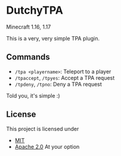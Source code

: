 # DutchyTPA
Minecraft 1.16, 1.17

This is a very, very simple TPA plugin.

## Commands
- ``/tpa <playername>``: Teleport to a player
- ``/tpaccept``, ``/tpyes``: Accept a TPA request
- ``/tpdeny``, ``/tpno``: Deny a TPA request

Told you, it's simple :)

## License
This project is licensed under
- [MIT](LICENSE-MIT)
- [Apache 2.0](LICENSE-APACHE)
At your option

